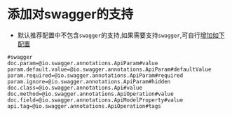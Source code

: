 # 添加对swagger的支持

- 默认推荐配置中不包含`swagger`的支持,如果需要支持`swagger`,可自行[增加如下配置](/setting/local-file-config.html)

```properties
#swagger
doc.param=@io.swagger.annotations.ApiParam#value
param.default.value=@io.swagger.annotations.ApiParam#defaultValue
param.required=@io.swagger.annotations.ApiParam#required
param.ignore=@io.swagger.annotations.ApiParam#hidden
doc.class=@io.swagger.annotations.Api#value
doc.method=@io.swagger.annotations.ApiOperation#value
doc.field=@io.swagger.annotations.ApiModelProperty#value
api.tag=@io.swagger.annotations.ApiOperation#tags
```